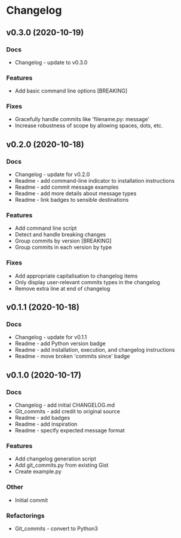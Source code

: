 # Changelog

## v0.3.0 (2020-10-19)

### Docs

* Changelog - update to v0.3.0

### Features

* Add basic command line options [BREAKING]

### Fixes

* Gracefully handle commits like 'filename.py: message'
* Increase robustness of scope by allowing spaces, dots, etc.


## v0.2.0 (2020-10-18)

### Docs

* Changelog - update for v0.2.0
* Readme - add command-line indicator to installation instructions
* Readme - add commit message examples
* Readme - add more details about message types
* Readme - link badges to sensible destinations

### Features

* Add command line script
* Detect and handle breaking changes
* Group commits by version [BREAKING]
* Group commits in each version by type

### Fixes

* Add appropriate capitalisation to changelog items
* Only display user-relevant commits types in the changelog
* Remove extra line at end of changelog


## v0.1.1 (2020-10-18)

### Docs

* Changelog - update for v0.1.1
* Readme - add Python version badge
* Readme - add installation, execution, and changelog instructions
* Readme - move broken 'commits since' badge


## v0.1.0 (2020-10-17)

### Docs

* Changelog - add initial CHANGELOG.md
* Git_commits - add credit to original source
* Readme - add badges
* Readme - add inspiration
* Readme - specify expected message format

### Features

* Add changelog generation script
* Add git_commits.py from existing Gist
* Create example.py

### Other

* Initial commit

### Refactorings

* Git_commits - convert to Python3
